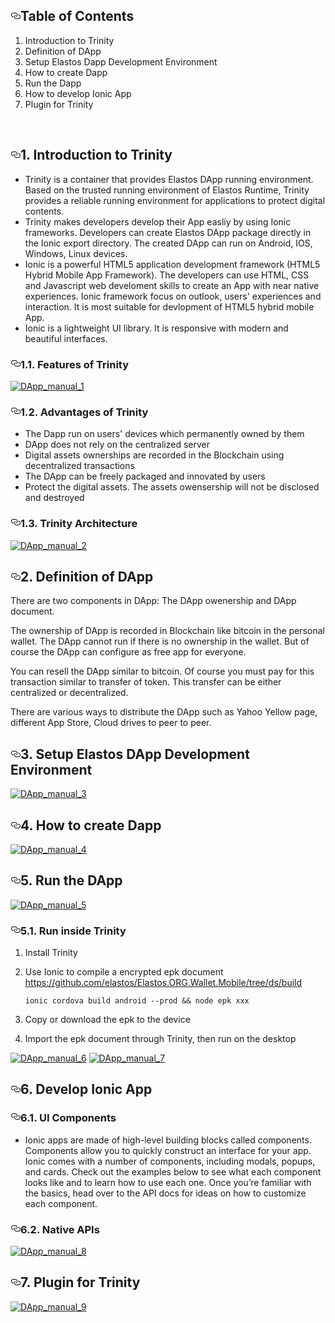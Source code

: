 <article class="markdown-body entry-content" itemprop="text"><h1><a id="user-content-table-of-contents" class="anchor" aria-hidden="true" href="#table-of-contents"><svg class="octicon octicon-link" viewBox="0 0 16 16" version="1.1" width="16" height="16" aria-hidden="true"><path fill-rule="evenodd" d="M4 9h1v1H4c-1.5 0-3-1.69-3-3.5S2.55 3 4 3h4c1.45 0 3 1.69 3 3.5 0 1.41-.91 2.72-2 3.25V8.59c.58-.45 1-1.27 1-2.09C10 5.22 8.98 4 8 4H4c-.98 0-2 1.22-2 2.5S3 9 4 9zm9-3h-1v1h1c1 0 2 1.22 2 2.5S13.98 12 13 12H9c-.98 0-2-1.22-2-2.5 0-.83.42-1.64 1-2.09V6.25c-1.09.53-2 1.84-2 3.25C6 11.31 7.55 13 9 13h4c1.45 0 3-1.69 3-3.5S14.5 6 13 6z"></path></svg></a>Table of Contents</h1>
<ol>
<li>Introduction to Trinity</li>
<li>Definition of DApp</li>
<li>Setup Elastos Dapp Development Environment</li>
<li>How to create Dapp</li>
<li>Run the Dapp</li>
<li>How to develop Ionic App</li>
<li>Plugin for Trinity</li>
</ol>
<br>
<h2><a id="user-content-1-introduction-to-trinity" class="anchor" aria-hidden="true" href="#1-introduction-to-trinity"><svg class="octicon octicon-link" viewBox="0 0 16 16" version="1.1" width="16" height="16" aria-hidden="true"><path fill-rule="evenodd" d="M4 9h1v1H4c-1.5 0-3-1.69-3-3.5S2.55 3 4 3h4c1.45 0 3 1.69 3 3.5 0 1.41-.91 2.72-2 3.25V8.59c.58-.45 1-1.27 1-2.09C10 5.22 8.98 4 8 4H4c-.98 0-2 1.22-2 2.5S3 9 4 9zm9-3h-1v1h1c1 0 2 1.22 2 2.5S13.98 12 13 12H9c-.98 0-2-1.22-2-2.5 0-.83.42-1.64 1-2.09V6.25c-1.09.53-2 1.84-2 3.25C6 11.31 7.55 13 9 13h4c1.45 0 3-1.69 3-3.5S14.5 6 13 6z"></path></svg></a>1. Introduction to Trinity</h2>
<ul>
<li>Trinity is a container that provides Elastos DApp running environment. Based on the trusted running environment of Elastos Runtime, Trinity provides a reliable running environment for applications to protect digital contents.</li>
<li>Trinity makes developers develop their App easliy by using Ionic frameworks.  Developers can create Elastos DApp package directly in the Ionic export directory. The created DApp can run on Android, IOS, Windows, Linux devices.</li>
<li>Ionic is a powerful HTML5 application development framework (HTML5 Hybrid Mobile App Framework). The developers can use HTML, CSS and Javascript web develoment skills to create an App with near native  experiences. Ionic framework focus on outlook, users' experiences and interaction. It is most suitable for devlopment of HTML5 hybrid mobile App.</li>
<li>Ionic is a lightweight UI library. It is responsive with modern and beautiful interfaces.</li>
</ul>
<h3><a id="user-content-11-features-of-trinity" class="anchor" aria-hidden="true" href="#11-features-of-trinity"><svg class="octicon octicon-link" viewBox="0 0 16 16" version="1.1" width="16" height="16" aria-hidden="true"><path fill-rule="evenodd" d="M4 9h1v1H4c-1.5 0-3-1.69-3-3.5S2.55 3 4 3h4c1.45 0 3 1.69 3 3.5 0 1.41-.91 2.72-2 3.25V8.59c.58-.45 1-1.27 1-2.09C10 5.22 8.98 4 8 4H4c-.98 0-2 1.22-2 2.5S3 9 4 9zm9-3h-1v1h1c1 0 2 1.22 2 2.5S13.98 12 13 12H9c-.98 0-2-1.22-2-2.5 0-.83.42-1.64 1-2.09V6.25c-1.09.53-2 1.84-2 3.25C6 11.31 7.55 13 9 13h4c1.45 0 3-1.69 3-3.5S14.5 6 13 6z"></path></svg></a>1.1. Features of Trinity</h3>
<p><a target="_blank" rel="noopener noreferrer" href="/elastos/Elastos.Developer.Doc/blob/master/images/DApp_manual_1.png"><img src="/elastos/Elastos.Developer.Doc/raw/master/images/DApp_manual_1.png" alt="DApp_manual_1" style="max-width:100%;"></a></p>
<h3><a id="user-content-12-advantages-of-trinity" class="anchor" aria-hidden="true" href="#12-advantages-of-trinity"><svg class="octicon octicon-link" viewBox="0 0 16 16" version="1.1" width="16" height="16" aria-hidden="true"><path fill-rule="evenodd" d="M4 9h1v1H4c-1.5 0-3-1.69-3-3.5S2.55 3 4 3h4c1.45 0 3 1.69 3 3.5 0 1.41-.91 2.72-2 3.25V8.59c.58-.45 1-1.27 1-2.09C10 5.22 8.98 4 8 4H4c-.98 0-2 1.22-2 2.5S3 9 4 9zm9-3h-1v1h1c1 0 2 1.22 2 2.5S13.98 12 13 12H9c-.98 0-2-1.22-2-2.5 0-.83.42-1.64 1-2.09V6.25c-1.09.53-2 1.84-2 3.25C6 11.31 7.55 13 9 13h4c1.45 0 3-1.69 3-3.5S14.5 6 13 6z"></path></svg></a>1.2. Advantages of Trinity</h3>
<ul>
<li>The Dapp run on users' devices which permanently owned by them</li>
<li>DApp does not rely on the centralized server</li>
<li>Digital assets ownerships are recorded in the Blockchain using decentralized transactions</li>
<li>The DApp can be freely packaged and innovated by users</li>
<li>Protect the digital assets. The assets owensership will not be disclosed and destroyed</li>
</ul>
<h3><a id="user-content-13-trinity-architecture" class="anchor" aria-hidden="true" href="#13-trinity-architecture"><svg class="octicon octicon-link" viewBox="0 0 16 16" version="1.1" width="16" height="16" aria-hidden="true"><path fill-rule="evenodd" d="M4 9h1v1H4c-1.5 0-3-1.69-3-3.5S2.55 3 4 3h4c1.45 0 3 1.69 3 3.5 0 1.41-.91 2.72-2 3.25V8.59c.58-.45 1-1.27 1-2.09C10 5.22 8.98 4 8 4H4c-.98 0-2 1.22-2 2.5S3 9 4 9zm9-3h-1v1h1c1 0 2 1.22 2 2.5S13.98 12 13 12H9c-.98 0-2-1.22-2-2.5 0-.83.42-1.64 1-2.09V6.25c-1.09.53-2 1.84-2 3.25C6 11.31 7.55 13 9 13h4c1.45 0 3-1.69 3-3.5S14.5 6 13 6z"></path></svg></a>1.3. Trinity Architecture</h3>
<p><a target="_blank" rel="noopener noreferrer" href="/elastos/Elastos.Developer.Doc/blob/master/images/DApp_manual_2.png"><img src="/elastos/Elastos.Developer.Doc/raw/master/images/DApp_manual_2.png" alt="DApp_manual_2" style="max-width:100%;"></a>
<br></p>
<h2><a id="user-content-2-definition-of-dapp" class="anchor" aria-hidden="true" href="#2-definition-of-dapp"><svg class="octicon octicon-link" viewBox="0 0 16 16" version="1.1" width="16" height="16" aria-hidden="true"><path fill-rule="evenodd" d="M4 9h1v1H4c-1.5 0-3-1.69-3-3.5S2.55 3 4 3h4c1.45 0 3 1.69 3 3.5 0 1.41-.91 2.72-2 3.25V8.59c.58-.45 1-1.27 1-2.09C10 5.22 8.98 4 8 4H4c-.98 0-2 1.22-2 2.5S3 9 4 9zm9-3h-1v1h1c1 0 2 1.22 2 2.5S13.98 12 13 12H9c-.98 0-2-1.22-2-2.5 0-.83.42-1.64 1-2.09V6.25c-1.09.53-2 1.84-2 3.25C6 11.31 7.55 13 9 13h4c1.45 0 3-1.69 3-3.5S14.5 6 13 6z"></path></svg></a>2. Definition of DApp</h2>
<p>There are two components in DApp: The DApp owenership and DApp document.</p>
<p>The ownership of DApp is recorded in Blockchain like bitcoin in the personal wallet. The DApp cannot run if there is no ownership in the wallet. But of course the DApp can configure as free app for everyone.</p>
<p>You can resell the DApp similar to  bitcoin. Of course you must pay for this transaction similar to transfer of token. This transfer can be either centralized or decentralized.</p>
<p>There are various ways to distribute the DApp such as Yahoo Yellow page, different App Store, Cloud drives to peer to peer.
<br></p>
<h2><a id="user-content-3-setup-elastos-dapp-development-environment" class="anchor" aria-hidden="true" href="#3-setup-elastos-dapp-development-environment"><svg class="octicon octicon-link" viewBox="0 0 16 16" version="1.1" width="16" height="16" aria-hidden="true"><path fill-rule="evenodd" d="M4 9h1v1H4c-1.5 0-3-1.69-3-3.5S2.55 3 4 3h4c1.45 0 3 1.69 3 3.5 0 1.41-.91 2.72-2 3.25V8.59c.58-.45 1-1.27 1-2.09C10 5.22 8.98 4 8 4H4c-.98 0-2 1.22-2 2.5S3 9 4 9zm9-3h-1v1h1c1 0 2 1.22 2 2.5S13.98 12 13 12H9c-.98 0-2-1.22-2-2.5 0-.83.42-1.64 1-2.09V6.25c-1.09.53-2 1.84-2 3.25C6 11.31 7.55 13 9 13h4c1.45 0 3-1.69 3-3.5S14.5 6 13 6z"></path></svg></a>3. Setup Elastos DApp Development Environment</h2>
<p><a target="_blank" rel="noopener noreferrer" href="/elastos/Elastos.Developer.Doc/blob/master/images/DApp_manual_3.png"><img src="/elastos/Elastos.Developer.Doc/raw/master/images/DApp_manual_3.png" alt="DApp_manual_3" style="max-width:100%;"></a>
<br></p>
<h2><a id="user-content-4-how-to-create-dapp" class="anchor" aria-hidden="true" href="#4-how-to-create-dapp"><svg class="octicon octicon-link" viewBox="0 0 16 16" version="1.1" width="16" height="16" aria-hidden="true"><path fill-rule="evenodd" d="M4 9h1v1H4c-1.5 0-3-1.69-3-3.5S2.55 3 4 3h4c1.45 0 3 1.69 3 3.5 0 1.41-.91 2.72-2 3.25V8.59c.58-.45 1-1.27 1-2.09C10 5.22 8.98 4 8 4H4c-.98 0-2 1.22-2 2.5S3 9 4 9zm9-3h-1v1h1c1 0 2 1.22 2 2.5S13.98 12 13 12H9c-.98 0-2-1.22-2-2.5 0-.83.42-1.64 1-2.09V6.25c-1.09.53-2 1.84-2 3.25C6 11.31 7.55 13 9 13h4c1.45 0 3-1.69 3-3.5S14.5 6 13 6z"></path></svg></a>4. How to create Dapp</h2>
<p><a target="_blank" rel="noopener noreferrer" href="/elastos/Elastos.Developer.Doc/blob/master/images/DApp_manual_4.png"><img src="/elastos/Elastos.Developer.Doc/raw/master/images/DApp_manual_4.png" alt="DApp_manual_4" style="max-width:100%;"></a>
<br></p>
<h2><a id="user-content-5-run-the-dapp" class="anchor" aria-hidden="true" href="#5-run-the-dapp"><svg class="octicon octicon-link" viewBox="0 0 16 16" version="1.1" width="16" height="16" aria-hidden="true"><path fill-rule="evenodd" d="M4 9h1v1H4c-1.5 0-3-1.69-3-3.5S2.55 3 4 3h4c1.45 0 3 1.69 3 3.5 0 1.41-.91 2.72-2 3.25V8.59c.58-.45 1-1.27 1-2.09C10 5.22 8.98 4 8 4H4c-.98 0-2 1.22-2 2.5S3 9 4 9zm9-3h-1v1h1c1 0 2 1.22 2 2.5S13.98 12 13 12H9c-.98 0-2-1.22-2-2.5 0-.83.42-1.64 1-2.09V6.25c-1.09.53-2 1.84-2 3.25C6 11.31 7.55 13 9 13h4c1.45 0 3-1.69 3-3.5S14.5 6 13 6z"></path></svg></a>5. Run the DApp</h2>
<p><a target="_blank" rel="noopener noreferrer" href="/elastos/Elastos.Developer.Doc/blob/master/images/DApp_manual_5.png"><img src="/elastos/Elastos.Developer.Doc/raw/master/images/DApp_manual_5.png" alt="DApp_manual_5" style="max-width:100%;"></a></p>
<h3><a id="user-content-51-run-inside-trinity" class="anchor" aria-hidden="true" href="#51-run-inside-trinity"><svg class="octicon octicon-link" viewBox="0 0 16 16" version="1.1" width="16" height="16" aria-hidden="true"><path fill-rule="evenodd" d="M4 9h1v1H4c-1.5 0-3-1.69-3-3.5S2.55 3 4 3h4c1.45 0 3 1.69 3 3.5 0 1.41-.91 2.72-2 3.25V8.59c.58-.45 1-1.27 1-2.09C10 5.22 8.98 4 8 4H4c-.98 0-2 1.22-2 2.5S3 9 4 9zm9-3h-1v1h1c1 0 2 1.22 2 2.5S13.98 12 13 12H9c-.98 0-2-1.22-2-2.5 0-.83.42-1.64 1-2.09V6.25c-1.09.53-2 1.84-2 3.25C6 11.31 7.55 13 9 13h4c1.45 0 3-1.69 3-3.5S14.5 6 13 6z"></path></svg></a>5.1. Run inside Trinity</h3>
<ol>
<li>
<p>Install Trinity</p>
</li>
<li>
<p>Use Ionic to compile a encrypted epk document
<a href="https://github.com/elastos/Elastos.ORG.Wallet.Mobile/tree/ds/build">https://github.com/elastos/Elastos.ORG.Wallet.Mobile/tree/ds/build</a></p>
<pre><code>ionic cordova build android --prod &amp;&amp; node epk xxx
</code></pre>
</li>
<li>
<p>Copy or download the epk to the device</p>
</li>
<li>
<p>Import the epk document through Trinity, then run on the desktop</p>
</li>
</ol>
<p><a target="_blank" rel="noopener noreferrer" href="/elastos/Elastos.Developer.Doc/blob/master/images/DApp_manual_6.png"><img src="/elastos/Elastos.Developer.Doc/raw/master/images/DApp_manual_6.png" alt="DApp_manual_6" style="max-width:100%;"></a> <a target="_blank" rel="noopener noreferrer" href="/elastos/Elastos.Developer.Doc/blob/master/images/DApp_manual_7.png"><img src="/elastos/Elastos.Developer.Doc/raw/master/images/DApp_manual_7.png" alt="DApp_manual_7" style="max-width:100%;"></a>
<br></p>
<h2><a id="user-content-6-develop-ionic-app" class="anchor" aria-hidden="true" href="#6-develop-ionic-app"><svg class="octicon octicon-link" viewBox="0 0 16 16" version="1.1" width="16" height="16" aria-hidden="true"><path fill-rule="evenodd" d="M4 9h1v1H4c-1.5 0-3-1.69-3-3.5S2.55 3 4 3h4c1.45 0 3 1.69 3 3.5 0 1.41-.91 2.72-2 3.25V8.59c.58-.45 1-1.27 1-2.09C10 5.22 8.98 4 8 4H4c-.98 0-2 1.22-2 2.5S3 9 4 9zm9-3h-1v1h1c1 0 2 1.22 2 2.5S13.98 12 13 12H9c-.98 0-2-1.22-2-2.5 0-.83.42-1.64 1-2.09V6.25c-1.09.53-2 1.84-2 3.25C6 11.31 7.55 13 9 13h4c1.45 0 3-1.69 3-3.5S14.5 6 13 6z"></path></svg></a>6. Develop Ionic App</h2>
<h3><a id="user-content-61-ui-components" class="anchor" aria-hidden="true" href="#61-ui-components"><svg class="octicon octicon-link" viewBox="0 0 16 16" version="1.1" width="16" height="16" aria-hidden="true"><path fill-rule="evenodd" d="M4 9h1v1H4c-1.5 0-3-1.69-3-3.5S2.55 3 4 3h4c1.45 0 3 1.69 3 3.5 0 1.41-.91 2.72-2 3.25V8.59c.58-.45 1-1.27 1-2.09C10 5.22 8.98 4 8 4H4c-.98 0-2 1.22-2 2.5S3 9 4 9zm9-3h-1v1h1c1 0 2 1.22 2 2.5S13.98 12 13 12H9c-.98 0-2-1.22-2-2.5 0-.83.42-1.64 1-2.09V6.25c-1.09.53-2 1.84-2 3.25C6 11.31 7.55 13 9 13h4c1.45 0 3-1.69 3-3.5S14.5 6 13 6z"></path></svg></a>6.1. UI Components</h3>
<ul>
<li>Ionic apps are made of high-level building blocks called components. Components allow you to quickly construct an interface for your app. Ionic comes with a number of components, including modals, popups, and cards. Check out the examples below to see what each component looks like and to learn how to use each one. Once you’re familiar with the basics, head over to the API docs for ideas on how to customize each component.</li>
</ul>
<h3><a id="user-content-62-native-apis" class="anchor" aria-hidden="true" href="#62-native-apis"><svg class="octicon octicon-link" viewBox="0 0 16 16" version="1.1" width="16" height="16" aria-hidden="true"><path fill-rule="evenodd" d="M4 9h1v1H4c-1.5 0-3-1.69-3-3.5S2.55 3 4 3h4c1.45 0 3 1.69 3 3.5 0 1.41-.91 2.72-2 3.25V8.59c.58-.45 1-1.27 1-2.09C10 5.22 8.98 4 8 4H4c-.98 0-2 1.22-2 2.5S3 9 4 9zm9-3h-1v1h1c1 0 2 1.22 2 2.5S13.98 12 13 12H9c-.98 0-2-1.22-2-2.5 0-.83.42-1.64 1-2.09V6.25c-1.09.53-2 1.84-2 3.25C6 11.31 7.55 13 9 13h4c1.45 0 3-1.69 3-3.5S14.5 6 13 6z"></path></svg></a>6.2. Native APIs</h3>
<p><a target="_blank" rel="noopener noreferrer" href="/elastos/Elastos.Developer.Doc/blob/master/images/DApp_manual_8.png"><img src="/elastos/Elastos.Developer.Doc/raw/master/images/DApp_manual_8.png" alt="DApp_manual_8" style="max-width:100%;"></a>
<br></p>
<h2><a id="user-content-7-plugin-for-trinity" class="anchor" aria-hidden="true" href="#7-plugin-for-trinity"><svg class="octicon octicon-link" viewBox="0 0 16 16" version="1.1" width="16" height="16" aria-hidden="true"><path fill-rule="evenodd" d="M4 9h1v1H4c-1.5 0-3-1.69-3-3.5S2.55 3 4 3h4c1.45 0 3 1.69 3 3.5 0 1.41-.91 2.72-2 3.25V8.59c.58-.45 1-1.27 1-2.09C10 5.22 8.98 4 8 4H4c-.98 0-2 1.22-2 2.5S3 9 4 9zm9-3h-1v1h1c1 0 2 1.22 2 2.5S13.98 12 13 12H9c-.98 0-2-1.22-2-2.5 0-.83.42-1.64 1-2.09V6.25c-1.09.53-2 1.84-2 3.25C6 11.31 7.55 13 9 13h4c1.45 0 3-1.69 3-3.5S14.5 6 13 6z"></path></svg></a>7. Plugin for Trinity</h2>
<p><a target="_blank" rel="noopener noreferrer" href="/elastos/Elastos.Developer.Doc/blob/master/images/DApp_manual_9.png"><img src="/elastos/Elastos.Developer.Doc/raw/master/images/DApp_manual_9.png" alt="DApp_manual_9" style="max-width:100%;"></a></p>
</article>